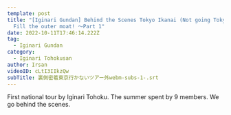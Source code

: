 ```yaml
---
template: post
title: "[Iginari Gundan] Behind the Scenes Tokyo Ikanai (Not going Tokyo) Tour -
  Fill the outer moat! 〜Part 1"
date: 2022-10-11T17:46:14.222Z
tag:
  - Iginari Gundan
category:
  - Iginari Tohokusan
author: Irsan
videoID: cLtI3IIkzQw
subTitle: 裏側密着東京行かないツアー外webm-subs-1-.srt
---
```

First national tour by Iginari Tohoku. The summer spent by 9 members. We go behind the scenes.